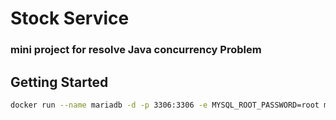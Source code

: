 # Stock Service
### mini project for resolve Java concurrency Problem
## Getting Started
```bash
docker run --name mariadb -d -p 3306:3306 -e MYSQL_ROOT_PASSWORD=root mariadb
```

